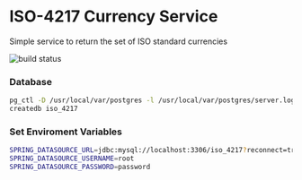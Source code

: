 # ISO-4217 Currency Service

Simple service to return the set of ISO standard currencies

![build status](https://github.co/SmiddyPence/iso-4217/actions/workflows/maven-package.yml/badge.svg)

### Database

```sh
pg_ctl -D /usr/local/var/postgres -l /usr/local/var/postgres/server.log start
createdb iso_4217
```

### Set Enviroment Variables

```sh
SPRING_DATASOURCE_URL=jdbc:mysql://localhost:3306/iso_4217?reconnect=true
SPRING_DATASOURCE_USERNAME=root
SPRING_DATASOURCE_PASSWORD=password
```